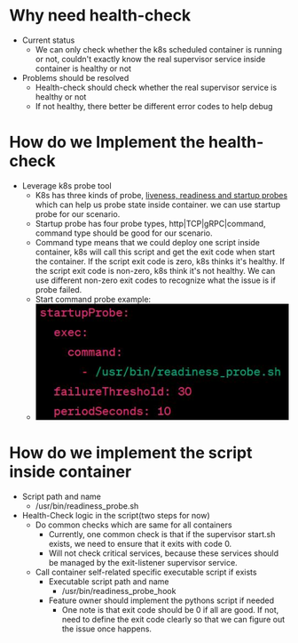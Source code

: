 # Why need health-check
- Current status
    - We can only check whether the k8s scheduled container is running or not, couldn't exactly know the real supervisor service inside container is healthy or not
- Problems should be resolved
    - Health-check should check whether the real supervisor service is healthy or not
    - If not healthy, there better be different error codes to help debug

# How do we Implement the health-check 
- Leverage k8s probe tool
    - K8s has three kinds of probe, [liveness, readiness and startup probes](https://kubernetes.io/docs/tasks/configure-pod-container/configure-liveness-readiness-startup-probes/#define-startup-probes) which can help us probe state inside container. we can use startup probe for our scenario.
    - Startup probe has four probe types, http|TCP|gRPC|command, command type should be good for our scenario.
    - Command type means that we could deploy one script inside container, k8s will call this script and get the exit code when start the container. If the script exit code is zero, k8s thinks it's healthy. If the script exit code is non-zero, k8s think it's not healthy. We can use different non-zero exit codes to recognize what the issue is if probe failed.
    - Start command probe example:
    - ![](startup_probe.jpg)

# How do we implement the script inside container
- Script path and name
    - /usr/bin/readiness_probe.sh
- Health-Check logic in the script(two steps for now)
    - Do common checks which are same for all containers
        - Currently, one common check is that if the supervisor start.sh exists, we need to ensure that it exits with code 0.
        - Will not check critical services, because these services should be managed by the exit-listener supervisor service.
    - Call container self-related specific executable script if exists
        - Executable script path and name
            - /usr/bin/readiness_probe_hook
        - Feature owner should implement the pythons script if needed
            - One note is that exit code should be 0 if all are good. If not, need to define the exit code clearly so that we can figure out the issue once happens.
